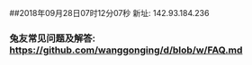 ##2018年09月28日07时12分07秒 新址: 142.93.184.236
### 兔友常见问题及解答: https://github.com/wanggonging/d/blob/w/FAQ.md
